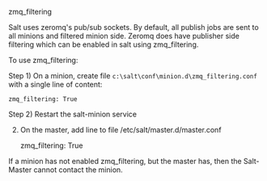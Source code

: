 zmq_filtering


Salt uses zeromq's pub/sub sockets. 
By default, all publish jobs are sent to all minions and filtered minion side. 
Zeromq does have publisher side filtering which can be enabled in salt using zmq_filtering.

To use zmq_filtering:

Step 1) 
On a minion,  create file `c:\salt\conf\minion.d\zmq_filtering.conf` with a single line of content:

    zmq_filtering: True

Step 2)
Restart the salt-minion service



2) On the master, add line to file  /etc/salt/master.d/master.conf

    zmq_filtering: True


If a minion has not enabled zmq_filtering, but the master has, then the Salt-Master cannot contact the minion.








